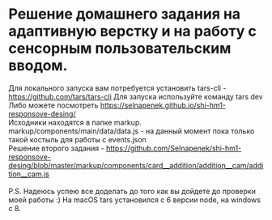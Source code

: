# Решение домашнего задания на адаптивную верстку и на работу с сенсорным пользовательским вводом.

Для локального запуска вам потребуется установить tars-cli -  https://github.com/tars/tars-cli
Для запуска используйте команду tars dev
Либо можете посмотреть https://selnapenek.github.io/shi-hm1-responsove-desing/
<br/>
Исходники находятся в папке markup.
<br/>
markup/components/main/data/data.js - на данный момент пока только такой костыль для работы с events.json 
<br/>
Решение второго задания - https://github.com/Selnapenek/shi-hm1-responsove-desing/blob/master/markup/components/card__addition/addition__cam/addition__cam.js
<br/>
<br/>
P.S.
Надеюсь успею все доделать до того как вы дойдете до проверки моей работы :)
На macOS tars установился с 6 версии node, на windows с 8.



